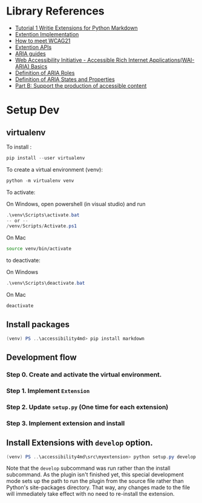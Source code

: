 # Library References
- [Tutorial 1 Writie Extensions for Python Markdown](https://github.com/Python-Markdown/markdown/wiki/Tutorial-1---Writing-Extensions-for-Python-Markdown)
- [Extention Implementation](https://github.com/TankerHQ/python-markdown/blob/master/docs/extensions/api.md)
- [How to meet WCAG21](https://www.w3.org/WAI/WCAG21/quickref/?showtechniques=145%2C244#consistent-navigation)
- [Extention APIs](https://github.com/Python-Markdown/markdown/blob/master/docs/extensions/api.md)
- [ARIA guides](https://developer.mozilla.org/en-US/docs/Web/Accessibility/ARIA/ARIA_Guides)
- [Web Accessibility Initiative - Accessible Rich Internet Applications(WAI-ARIA) Basics](https://developer.mozilla.org/en-US/docs/Learn/Accessibility/WAI-ARIA_basics)
- [Definition of ARIA Roles](https://www.w3.org/TR/wai-aria-1.1/#role_definitions)
- [Definition of ARIA States and Properties](https://www.w3.org/TR/wai-aria-1.1/#state_prop_def)
- [Part B: Support the production of accessible content](https://www.w3.org/TR/ATAG20/#part_b)
  
# Setup Dev
## virtualenv

To install :
```powershell
pip install --user virtualenv
```

To create a virtual environment (venv):
```powershell
python -m virtualenv venv
```

To activate:

On Windows, open powershell (in visual studio) and run 
```powershell
.\venv\Scripts\activate.bat
-- or --
/venv/Scripts/Activate.ps1
```

On Mac
```bash
source venv/bin/activate
```

to deactivate:

On Windows
```powershell
.\venv\Scripts\deactivate.bat
```

On Mac
```bash
deactivate
```

## Install packages

```powershell
(venv) PS ..\accessibility4md> pip install markdown
```

## Development flow

### Step 0. Create and activate the virtual environment.

### Step 1. Implement `Extension`

### Step 2. Update `setup.py` (One time for each extension)

### Step 3. Implement extension and install

## Install Extensions with `develop` option.

```powershell
(venv) PS ..\accessibility4md\src\myextension> python setup.py develop
```
Note that the `develop` subcommand was run rather than the install subcommand. As the plugin isn't finished yet, this special development mode sets up the path to run the plugin from the source file rather than Python's site-packages directory. That way, any changes made to the file will immediately take effect with no need to re-install the extension.